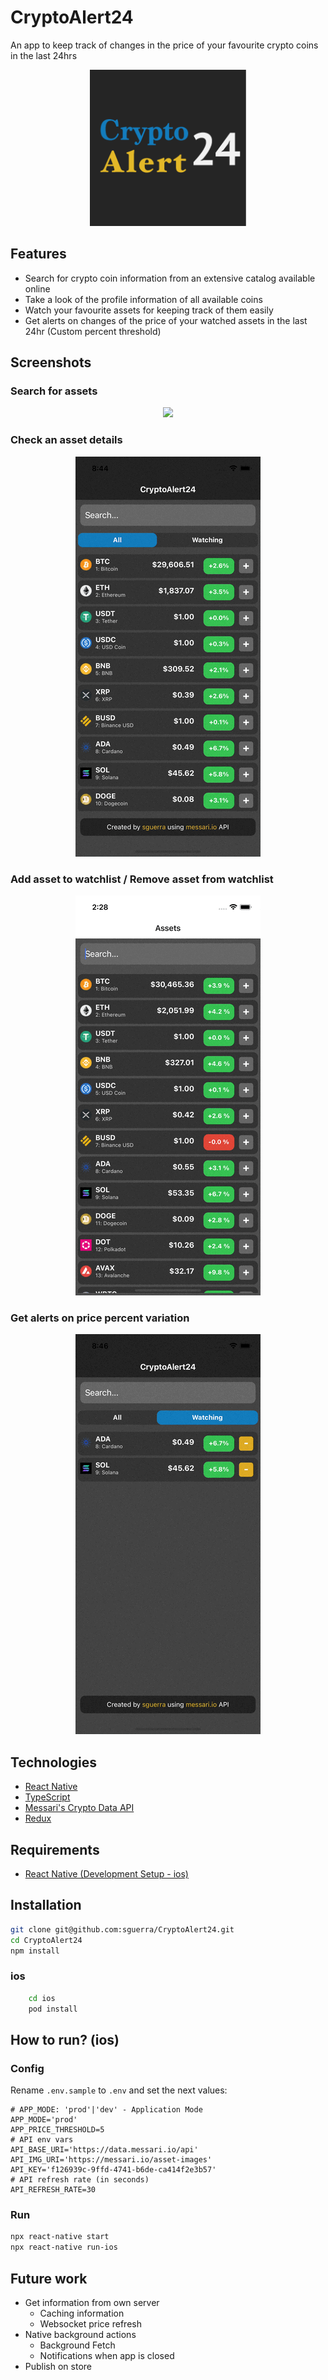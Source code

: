 # CryptoAlert24

An app to keep track of changes in the price of your favourite crypto coins in the last 24hrs

<center>
    <img src="./media/logo.png" width="250"/>
</center>

## Features

- Search for crypto coin information from an extensive catalog available online
- Take a look of the profile information of all available coins
- Watch your favourite assets for keeping track of them easily
- Get alerts on changes of the price of your watched assets in the last 24hr (Custom percent threshold)

## Screenshots

### Search for assets

<center>
    <img src="./media/assets.gif"/>
</center>

### Check an asset details

<center>
    <img src="./media/detail.gif"/>
</center>

### Add asset to watchlist / Remove asset from watchlist

<center>
    <img src="./media/watchlist.gif"/>
</center>

### Get alerts on price percent variation

<center>
    <img src="./media/alerts.gif"/>
</center>

## Technologies

- [React Native](https://reactnative.dev/)
- [TypeScript](https://www.typescriptlang.org/)
- [Messari's Crypto Data API](https://messari.io/api)
- [Redux](https://es.redux.js.org/)

## Requirements

- [React Native (Development Setup - ios)](https://reactnative.dev/docs/environment-setup)

## Installation

```bash
git clone git@github.com:sguerra/CryptoAlert24.git
cd CryptoAlert24
npm install
```

### ios

```bash
    cd ios
    pod install
```

## How to run? (ios)

### Config

Rename `.env.sample` to `.env` and set the next values:

```
# APP_MODE: 'prod'|'dev' - Application Mode
APP_MODE='prod'
APP_PRICE_THRESHOLD=5
# API env vars
API_BASE_URI='https://data.messari.io/api'
API_IMG_URI='https://messari.io/asset-images'
API_KEY='f126939c-9ffd-4741-b6de-ca414f2e3b57'
# API refresh rate (in seconds)
API_REFRESH_RATE=30
```

### Run

```bash
npx react-native start
npx react-native run-ios
```

## Future work

- Get information from own server
  - Caching information
  - Websocket price refresh
- Native background actions
  - Background Fetch
  - Notifications when app is closed
- Publish on store

